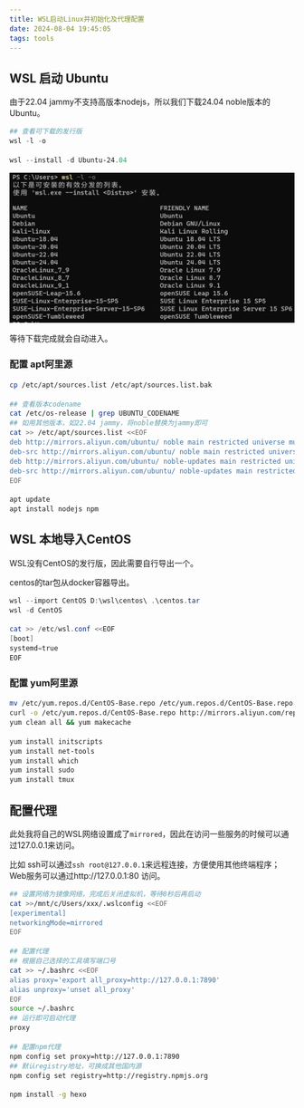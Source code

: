 ```yaml
---
title: WSL启动Linux并初始化及代理配置
date: 2024-08-04 19:45:05
tags: tools
---
```


## WSL 启动 Ubuntu

由于22.04 jammy不支持高版本nodejs，所以我们下载24.04 noble版本的Ubuntu。

```powershell
## 查看可下载的发行版
wsl -l -o

wsl --install -d Ubuntu-24.04 
```

![list](../images/wsl-linux-init/available_list.png)

等待下载完成就会自动进入。

### 配置 apt阿里源

```bash
cp /etc/apt/sources.list /etc/apt/sources.list.bak

## 查看版本codename
cat /etc/os-release | grep UBUNTU_CODENAME
## 如用其他版本，如22.04 jammy，将noble替换为jammy即可
cat >> /etc/apt/sources.list <<EOF
deb http://mirrors.aliyun.com/ubuntu/ noble main restricted universe multiverse
deb-src http://mirrors.aliyun.com/ubuntu/ noble main restricted universe multiverse
deb http://mirrors.aliyun.com/ubuntu/ noble-updates main restricted universe multiverse
deb-src http://mirrors.aliyun.com/ubuntu/ noble-updates main restricted universe multiverse
EOF

apt update
apt install nodejs npm
```

## WSL 本地导入CentOS

WSL没有CentOS的发行版，因此需要自行导出一个。

centos的tar包从docker容器导出。

```powershell
wsl --import CentOS D:\wsl\centos\ .\centos.tar
wsl -d CentOS

cat >> /etc/wsl.conf <<EOF
[boot]
systemd=true
EOF
```

### 配置 yum阿里源

```bash
mv /etc/yum.repos.d/CentOS-Base.repo /etc/yum.repos.d/CentOS-Base.repo.bak
curl -o /etc/yum.repos.d/CentOS-Base.repo http://mirrors.aliyun.com/repo/Centos-7.repo
yum clean all && yum makecache

yum install initscripts
yum install net-tools
yum install which
yum install sudo
yum install tmux
```



## 配置代理

此处我将自己的WSL网络设置成了`mirrored`，因此在访问一些服务的时候可以通过127.0.0.1来访问。

比如 ssh可以通过`ssh root@127.0.0.1`来远程连接，方便使用其他终端程序；Web服务可以通过http://127.0.0.1:80 访问。

```bash
## 设置网络为镜像网络，完成后关闭虚拟机，等待8秒后再启动
cat >>/mnt/c/Users/xxx/.wslconfig <<EOF
[experimental]
networkingMode=mirrored
EOF

## 配置代理
## 根据自己选择的工具填写端口号
cat >> ~/.bashrc <<EOF
alias proxy='export all_proxy=http://127.0.0.1:7890'
alias unproxy='unset all_proxy'
EOF
source ~/.bashrc
## 运行即可启动代理
proxy

## 配置npm代理
npm config set proxy=http://127.0.0.1:7890
## 默认registry地址，可换成其他国内源
npm config set registry=http://registry.npmjs.org

npm install -g hexo
```

